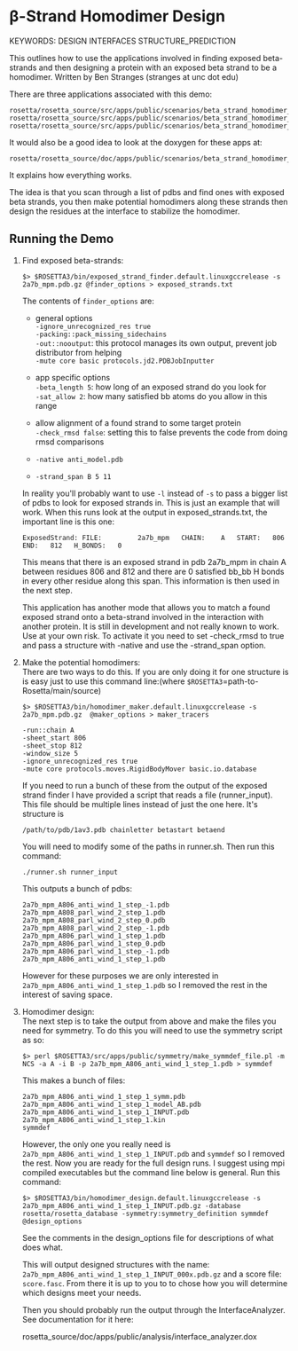 β-Strand Homodimer Design
=========================

KEYWORDS: DESIGN INTERFACES STRUCTURE_PREDICTION

This outlines how to use the applications involved in finding exposed beta-strands and then designing a protein with an exposed beta strand to be a homodimer. 
Written by Ben Stranges (stranges at unc dot edu)

There are three applications associated with this demo:

    rosetta/rosetta_source/src/apps/public/scenarios/beta_strand_homodimer_design/homodimer_design.cc
    rosetta/rosetta_source/src/apps/public/scenarios/beta_strand_homodimer_design/homodimer_maker.cc
    rosetta/rosetta_source/src/apps/public/scenarios/beta_strand_homodimer_design/exposed_strand_finder.cc

It would also be a good idea to look at the doxygen for these apps at:

    rosetta/rosetta_source/doc/apps/public/scenarios/beta_strand_homodimer_design.dox

It explains how everything works. 

The idea is that you scan through a list of pdbs and find ones with exposed beta strands, you then make potential homodimers along these strands then design the residues at the interface to stabilize the homodimer. 

Running the Demo
----------------

1.  Find exposed beta-strands:
    ```
    $> $ROSETTA3/bin/exposed_strand_finder.default.linuxgccrelease -s 2a7b_mpm.pdb.gz @finder_options > exposed_strands.txt
    ```

    The contents of `finder_options` are:

    * general options  
        `-ignore_unrecognized_res true`  
        `-packing::pack_missing_sidechains`  
        `-out::nooutput`: this protocol manages its own output, prevent job distributor from helping  
        `-mute core basic protocols.jd2.PDBJobInputter`

    * app specific options  
        `-beta_length 5`: how long of an exposed strand do you look for  
        `-sat_allow 2`: how many satisfied bb atoms do you allow in this range

    * allow alignment of a found strand to some target protein  
        `-check_rmsd false`: setting this to false prevents the code from doing rmsd comparisons

    * `-native anti_model.pdb`

    * `-strand_span B 5 11`

    In reality you'll probably want to use `-l` instead of `-s` to pass a bigger list of pdbs to look for exposed strands in.
    This is just an example that will work.
    When this runs look at the output in exposed_strands.txt, the important line is this one:

        ExposedStrand: FILE:         2a7b_mpm   CHAIN:    A   START:   806   END:   812   H_BONDS:   0

    This means that there is an exposed strand in pdb 2a7b_mpm in chain A between residues 806 and 812 and there are 0 satisfied bb_bb H bonds in every other residue along this span. 
    This information is then used in the next step.

    This application has another mode that allows you to match a found exposed strand onto a beta-strand involved in the interaction with another protein. It is still in development and not really known to work. Use at your own risk. To activate it you need to set -check_rmsd to true and pass a structure with -native and use the -strand_span option.

2.  Make the potential homodimers:  
    There are two ways to do this.
    If you are only doing it for one structure is is easy just to use this command line:(where `$ROSETTA3`=path-to-Rosetta/main/source)

    ```
    $> $ROSETTA3/bin/homodimer_maker.default.linuxgccrelease -s 2a7b_mpm.pdb.gz  @maker_options > maker_tracers
    ```
    ```
    -run::chain A
    -sheet_start 806
    -sheet_stop 812
    -window_size 5 
    -ignore_unrecognized_res true
    -mute core protocols.moves.RigidBodyMover basic.io.database
    ```

    If you need to run a bunch of these from the output of the exposed strand finder I have provided a script that reads a file (runner_input).
    This file should be multiple lines instead of just the one here.
    It's structure is
    ```
    /path/to/pdb/1av3.pdb chainletter betastart betaend
    ```
    You will need to modify some of the paths in runner.sh. Then run this command:
    ```
    ./runner.sh runner_input
    ```

    This outputs a bunch of pdbs:
    ```
    2a7b_mpm_A806_anti_wind_1_step_-1.pdb
    2a7b_mpm_A808_parl_wind_2_step_1.pdb
    2a7b_mpm_A808_parl_wind_2_step_0.pdb
    2a7b_mpm_A808_parl_wind_2_step_-1.pdb
    2a7b_mpm_A806_parl_wind_1_step_1.pdb
    2a7b_mpm_A806_parl_wind_1_step_0.pdb
    2a7b_mpm_A806_parl_wind_1_step_-1.pdb
    2a7b_mpm_A806_anti_wind_1_step_1.pdb
    ```

    However for these purposes we are only interested in `2a7b_mpm_A806_anti_wind_1_step_1.pdb` so I removed the rest in the interest of saving space.

3.  Homodimer design:  
    The next step is to take the output from above and make the files you need for symmetry.
    To do this you will need to use the symmetry script as so:
    ```
    $> perl $ROSETTA3/src/apps/public/symmetry/make_symmdef_file.pl -m NCS -a A -i B -p 2a7b_mpm_A806_anti_wind_1_step_1.pdb > symmdef
    ```

    This makes a bunch of files:
    ```
    2a7b_mpm_A806_anti_wind_1_step_1_symm.pdb
    2a7b_mpm_A806_anti_wind_1_step_1_model_AB.pdb
    2a7b_mpm_A806_anti_wind_1_step_1_INPUT.pdb
    2a7b_mpm_A806_anti_wind_1_step_1.kin
    symmdef
    ```

    However, the only one you really need is `2a7b_mpm_A806_anti_wind_1_step_1_INPUT.pdb` and `symmdef` so I removed the rest.
    Now you are ready for the full design runs. I suggest using mpi compiled executables but the command line below is general. 
    Run this command:
    ```
    $> $ROSETTA3/bin/homodimer_design.default.linuxgccrelease -s 2a7b_mpm_A806_anti_wind_1_step_1_INPUT.pdb.gz -database rosetta/rosetta_database -symmetry:symmetry_definition symmdef @design_options
    ```
    See the comments in the design_options file for descriptions of what does what.

    This will output designed structures with the name: `2a7b_mpm_A806_anti_wind_1_step_1_INPUT_000x.pdb.gz` and a score file: `score.fasc`.
    From there it is up to you to to chose how you will determine which designs meet your needs.

    Then you should probably run the output through the InterfaceAnalyzer. See documentation for it here:

    rosetta_source/doc/apps/public/analysis/interface_analyzer.dox
